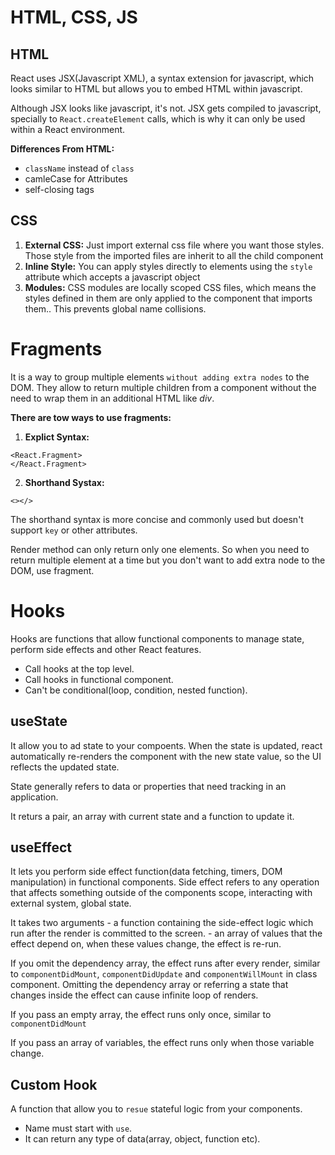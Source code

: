 # HTML, CSS, JS
## HTML
React uses JSX(Javascript XML), a syntax extension for javascript, which looks similar to HTML but allows you to embed HTML within javascript.

Although JSX looks like javascript, it's not. JSX gets compiled to javascript, specially to `React.createElement` calls, which is why it can only be used within a React environment.

__Differences From HTML:__
- `className` instead of `class`
- camleCase for Attributes
- self-closing tags

## CSS
1. __External CSS:__
Just import external css file where you want those styles. Those style from the imported files are inherit to all the child component
2. __Inline Style:__
You can apply styles directly to elements using the `style` attribute which accepts a javascript object
3. __Modules:__
CSS modules are locally scoped CSS files, which means the styles defined in them are only applied to the component that imports them.. This prevents global name collisions.

# Fragments
It is a way to group multiple elements `without adding extra nodes` to the DOM. They allow to return multiple children from a component without the need to wrap them in an additional HTML like _div_.

__There are tow ways to use fragments:__

1. __Explict Syntax:__
```
<React.Fragment>
</React.Fragment>
```
2. __Shorthand Systax:__
```
<></>
```
The shorthand syntax is more concise and commonly used but doesn't support `key` or other attributes.

Render method can only return only one elements. So when you need to return multiple element at a time but you don't want to add extra node to the DOM, use fragment.
# Hooks
Hooks are functions that allow functional components to manage state, perform side effects and other React features. 
- Call hooks at the top level.
- Call hooks in functional component.
- Can't be conditional(loop, condition, nested function).

## useState
It allow you to ad state to your compoents. When the state is updated, react automatically re-renders the component with the new state value, so the UI reflects the updated state.

State generally refers to data or properties that need tracking in an application.

It returs a pair, an array with current state and a function to update it.

## useEffect
It lets you perform side effect function(data fetching, timers, DOM manipulation) in functional components. Side effect refers to any operation that affects something outside of the components scope, interacting with external system, global state.

It takes two arguments
    - a function containing the side-effect logic which run after the render is committed to the screen.
    - an array of values that the effect depend on, when these values change, the effect is re-run.

If you omit the dependency array, the effect runs after every render, similar to `componentDidMount`, `componentDidUpdate` and `componentWillMount` in class component. Omitting the dependency array or referring a state that changes inside the effect can cause infinite loop of renders.

If you pass an empty array, the effect runs only once, similar to `componentDidMount`

If you pass an array of variables, the effect runs only when those variable change.

## Custom Hook
A function that allow you to `resue` stateful logic from your components.

- Name must start with `use`.
- It can return any type of data(array, object, function etc).